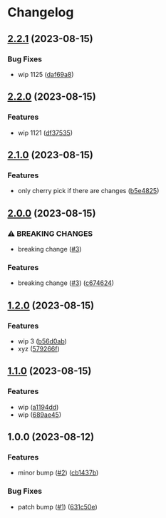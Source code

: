 # Changelog

## [2.2.1](https://github.com/devdoshi/stl-release-flow-1/compare/v2.2.0...v2.2.1) (2023-08-15)


### Bug Fixes

* wip 1125 ([daf69a8](https://github.com/devdoshi/stl-release-flow-1/commit/daf69a8fedada7cb09a611a4e33a9e303eade07f))

## [2.2.0](https://github.com/devdoshi/stl-release-flow-1/compare/v2.1.0...v2.2.0) (2023-08-15)


### Features

* wip 1121 ([df37535](https://github.com/devdoshi/stl-release-flow-1/commit/df375353078afd2f3454120626e7bd45cd237033))

## [2.1.0](https://github.com/devdoshi/stl-release-flow-1/compare/v2.0.0...v2.1.0) (2023-08-15)


### Features

* only cherry pick if there are changes ([b5e4825](https://github.com/devdoshi/stl-release-flow-1/commit/b5e4825304ad08e0dc83c78d86f92c2aed19e922))

## [2.0.0](https://github.com/devdoshi/stl-release-flow-1/compare/v1.2.0...v2.0.0) (2023-08-15)


### ⚠ BREAKING CHANGES

* breaking change ([#3](https://github.com/devdoshi/stl-release-flow-1/issues/3))

### Features

* breaking change ([#3](https://github.com/devdoshi/stl-release-flow-1/issues/3)) ([c674624](https://github.com/devdoshi/stl-release-flow-1/commit/c6746245f81a76b2021f05d7b1f8c2141c9d9b07))

## [1.2.0](https://github.com/devdoshi/stl-release-flow-1/compare/v1.1.0...v1.2.0) (2023-08-15)


### Features

* wip 3 ([b56d0ab](https://github.com/devdoshi/stl-release-flow-1/commit/b56d0ab01980016a5c38cf50a5c8c44d6e30a202))
* xyz ([579266f](https://github.com/devdoshi/stl-release-flow-1/commit/579266f43efe085705d7d1bf40f0ade1a27a1377))

## [1.1.0](https://github.com/devdoshi/stl-release-flow-1/compare/v1.0.0...v1.1.0) (2023-08-15)


### Features

* wip ([a1194dd](https://github.com/devdoshi/stl-release-flow-1/commit/a1194dd80fe5e8cf9b8812337508c2de235d3fd8))
* wip ([689ae45](https://github.com/devdoshi/stl-release-flow-1/commit/689ae452651159463da02519db2e16d26e28343f))

## 1.0.0 (2023-08-12)


### Features

* minor bump ([#2](https://github.com/devdoshi/stl-release-flow-1/issues/2)) ([cb1437b](https://github.com/devdoshi/stl-release-flow-1/commit/cb1437ba77dcc13c621c258492ad7352bbb76058))


### Bug Fixes

* patch bump ([#1](https://github.com/devdoshi/stl-release-flow-1/issues/1)) ([631c50e](https://github.com/devdoshi/stl-release-flow-1/commit/631c50e5f7fbc42f18075446ae5341278eb05008))
